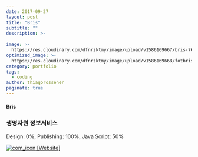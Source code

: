 ```yaml
---
date: 2017-09-27
layout: post
title: "Bris"
subtitle: ""
description: >-
  
image: >-
  https://res.cloudinary.com/dfnrzktmy/image/upload/v1586169667/bris-768x734_zne3zr.jpg
optimized_image: >-
  https://res.cloudinary.com/dfnrzktmy/image/upload/v1586169668/fotbris_sum-400x260_gz6z4c.png
category: portfolio
tags:
  - coding
author: thiagorossener
paginate: true
---
```

#### Bris

### 생명자원 정보서비스

Design: 0%, Publishing: 100%, Java Script: 50%

<a href="http://hwalan0411.dothome.co.kr/portfolio-item/bris/" target="_blank">
<img src="https://res.cloudinary.com/dfnrzktmy/image/upload/v1586177444/com_icon-150x129_r9kppl.png" alt="com_icon" class="site_icon">
[Website]
</a>